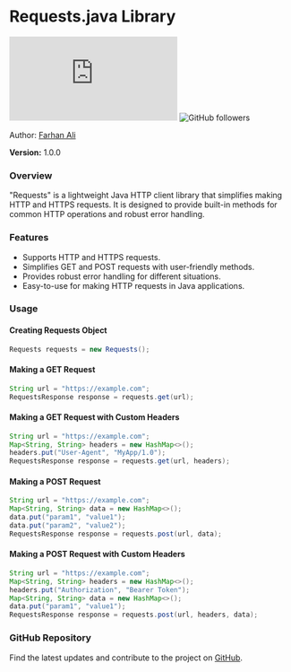 # Requests.java Library

![GitHub stars](https://img.shields.io/github/stars/farhanaliofficial/Requests.java?style=social)
![GitHub followers](https://img.shields.io/github/followers/farhanaliofficial?style=social)

Author: [Farhan Ali](https://github.com/farhanaliofficial)

**Version:** 1.0.0

### Overview

"Requests" is a lightweight Java HTTP client library that simplifies making HTTP and HTTPS requests. It is designed to provide built-in methods for common HTTP operations and robust error handling.

### Features

- Supports HTTP and HTTPS requests.
- Simplifies GET and POST requests with user-friendly methods.
- Provides robust error handling for different situations.
- Easy-to-use for making HTTP requests in Java applications.

### Usage

#### Creating Requests Object

```java
Requests requests = new Requests();
```

#### Making a GET Request

```java
String url = "https://example.com";
RequestsResponse response = requests.get(url);
```

#### Making a GET Request with Custom Headers

```java
String url = "https://example.com";
Map<String, String> headers = new HashMap<>();
headers.put("User-Agent", "MyApp/1.0");
RequestsResponse response = requests.get(url, headers);
```

#### Making a POST Request

```java
String url = "https://example.com";
Map<String, String> data = new HashMap<>();
data.put("param1", "value1");
data.put("param2", "value2");
RequestsResponse response = requests.post(url, data);
```

#### Making a POST Request with Custom Headers

```java
String url = "https://example.com";
Map<String, String> headers = new HashMap<>();
headers.put("Authorization", "Bearer Token");
Map<String, String> data = new HashMap<>();
data.put("param1", "value1");
RequestsResponse response = requests.post(url, headers, data);
```

### GitHub Repository

Find the latest updates and contribute to the project on [GitHub](https://github.com/farhanaliofficial/Requests.java).

